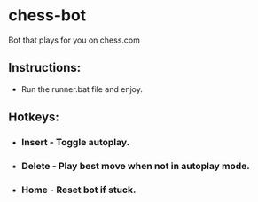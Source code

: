 # chess-bot

Bot that plays for you on chess.com

## Instructions:
- Run the runner.bat file and enjoy.
 
## Hotkeys: 
- ### Insert - Toggle autoplay.
- ### Delete - Play best move when not in autoplay mode.
- ### Home - Reset bot if stuck.
